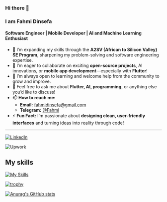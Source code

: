 ### Hi there 👋

<!--
**poricf/poricf** is a ✨ _special_ ✨ repository because its `README.md` (this file) appears on your GitHub profile.

Here are some ideas to get you started:

- 🔭 I’m currently working on a Generative AI project with my talented teammates.
- 🌱  I’m currently learning through the Alx SE program, expanding my knowledge and honing my skills.
- 👯  I’m looking to collaborate on exciting open-source projects or anything related to AI and software engineering.
- 🤔  I'm always open to learning and seeking help from the community to grow and improve.
- 💬 Feel free to ask me about AI, programming, or anything else you'd like to discuss.
- 📫 How to reach me: You can reach me through  [Email me](mailto:famkhan006@gmail.com) or on Telegram ↗ [@Fahmi](https://t.me/poricf)
- ⚡ Fun fact: I can solve a Rubik's Cube in under a minute.
-->
### **I am Fahmi Dinsefa**  
#### Software Engineer | Mobile Developer | AI and Machine Learning Enthusiast  

- 🌱 I’m expanding my skills through the **A2SV (African to Silicon Valley) SE Program**, sharpening my problem-solving and software engineering expertise.  
- 👯 I’m eager to collaborate on exciting **open-source projects**, AI innovations, or **mobile app development**—especially with **Flutter**!  
- 🤔 I’m always open to learning and welcome help from the community to grow and improve.  
- 💬 Feel free to ask me about **Flutter, AI, programming**, or anything else you’d like to discuss!  
- 📫 **How to reach me:**  
  - **Email:** [fahmidinsefa@gmail.com](mailto:famkhan006@gmail.com)  
  - **Telegram:** [@Fahmi](https://t.me/porcif)  
- ⚡ **Fun Fact:** I’m passionate about **designing clean, user-friendly interfaces** and turning ideas into reality through code!  

---  


[![LinkedIn](https://img.shields.io/badge/LinkedIn-blue?style=for-the-badge&logo=LinkedIn&logoColor=white)](www.linkedin.com/in/poricf)


![Upwork](https://img.shields.io/badge/Upwork-green?style=for-the-badge&logo=Upwork&logoColor=white)
## My skills
[![My Skills](https://skillicons.dev/icons?i=azure,bash,c,cpp,eclipse,linux,mysql,py,vim,vscode,java)](https://skillicons.dev)

[![trophy](https://github-profile-trophy.vercel.app/?username=poricf&theme=onedark)](https://github.com/poricf/github-profile-trophy)


[![Anurag's GitHub stats](https://github-readme-stats.vercel.app/api?username=poricf&theme=vue-dark)](https://github.com/poricf/github-readme-stats)

